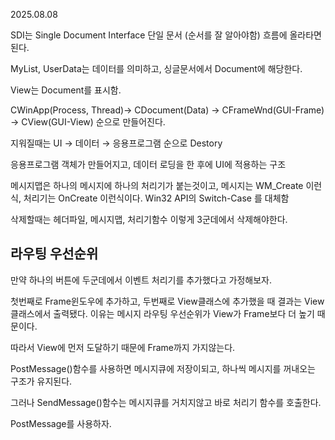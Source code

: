 2025.08.08

SDI는 Single Document Interface 단일 문서 (순서를 잘 알아야함)
흐름에 올라타면된다. 

MyList, UserData는 데이터를 의미하고, 싱글문서에서 Document에 해당한다.

View는 Document를 표시함.

CWinApp(Process, Thread)→ CDocument(Data) → CFrameWnd(GUI-Frame) → CView(GUI-View) 순으로 만들어진다.

지워질때는 UI → 데이터 → 응용프로그램 순으로 Destory

응용프로그램 객체가 만들어지고, 데이터 로딩을 한 후에 UI에 적용하는 구조

메시지맵은 하나의 메시지에 하나의 처리기가 붙는것이고, 메시지는 WM_Create 이런식, 처리기는 OnCreate 이런식이다. Win32 API의 Switch-Case 를 대체함

삭제할때는 헤더파일, 메시지맵, 처리기함수 이렇게 3군데에서 삭제해야한다.

## 라우팅 우선순위

만약 하나의 버튼에 두군데에서 이벤트 처리기를 추가했다고 가정해보자.

첫번째로 Frame윈도우에 추가하고, 두번째로 View클래스에 추가했을 때 결과는 View클래스에서 출력됐다. 이유는 메시지 라우팅 우선순위가 View가 Frame보다 더 높기 때문이다.

따라서 View에 먼저 도달하기 때문에 Frame까지 가지않는다.

PostMessage()함수를 사용하면 메시지큐에 저장이되고, 하나씩 메시지를 꺼내오는 구조가 유지된다.

그러나 SendMessage()함수는 메시지큐를 거치지않고 바로 처리기 함수를 호출한다.

PostMessage를 사용하자.